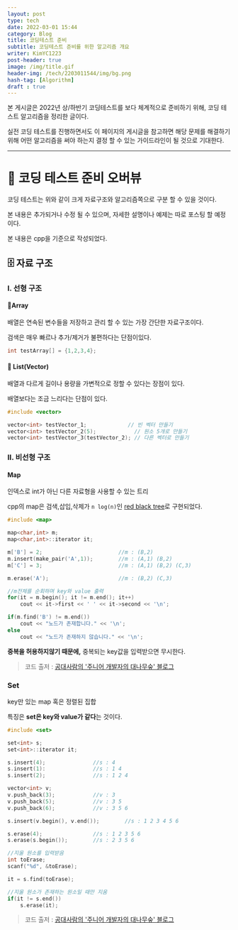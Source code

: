 ```yaml
---
layout: post
type: tech
date: 2022-03-01 15:44
category: Blog
title: 코딩테스트 준비
subtitle: 코딩테스트 준비를 위한 알고리즘 개요
writer: KimYC1223
post-header: true
image: /img/title.gif
header-img: /tech/2203011544/img/bg.png
hash-tag: [Algorithm]
draft : true
---
```


본 게시글은 2022년 상/하반기 코딩테스트를 보다 체계적으로 준비하기 위해, 코딩 테스트 알고리즘을 정리한 글이다.

실전 코딩 테스트를 진행하면서도 이 페이지의 게시글을 참고하면 해당 문제를 해결하기 위해 어떤 알고리즘을 써야 하는지 결정 할 수 있는 가이드라인이 될 것으로 기대한다.

---
# 📘 코딩 테스트 준비 오버뷰

코딩 테스트는 위와 같이 크게 자료구조와 알고리즘쪽으로 구분 할 수 있을 것이다.

본 내용은 추가되거나 수정 될 수 있으며, 자세한 설명이나 예제는 따로 포스팅 할 예정이다.

본 내용은 cpp을 기준으로 작성되었다.

## 🗄️ 자료 구조

### I. 선형 구조

#### 💠Array

배열은 연속된 변수들을 저장하고 관리 할 수 있는 가장 간단한 자료구조이다.

검색은 매우 빠르나 추가/제거가 불편하다는 단점이있다.

``` cpp
int testArray[] = {1,2,3,4};
```

#### 💠 List(Vector)

배열과 다르게 길이나 용량을 가변적으로 정할 수 있다는 장점이 있다.

배열보다는 조금 느리다는 단점이 있다.

``` cpp
#include <vector>

vector<int> testVector_1;             // 빈 벡터 만들기
vector<int> testVector_2(5);            // 원소 5개로 만들기
vector<int> testVector_3(testVector_2); // 다른 벡터로 만들기
```

### II. 비선형 구조

#### Map

인덱스로 int가 아닌 다른 자료형을 사용할 수 있는 트리

cpp의 map은 검색,삽입,삭제가 ```n log(n)```인 [red black tree](https://ko.wikipedia.org/wiki/%EB%A0%88%EB%93%9C-%EB%B8%94%EB%9E%99_%ED%8A%B8%EB%A6%AC)로 구현되었다.

``` cpp
#include <map>

map<char,int> m;
map<char,int>::iterator it;

m['B'] = 2;                        //m : (B,2)
m.insert(make_pair('A',1));        //m : (A,1) (B,2)
m['C'] = 3;                        //m : (A,1) (B,2) (C,3)

m.erase('A');                      //m : (B,2) (C,3)

//m전체를 순회하며 key와 value 출력
for(it = m.begin(); it != m.end(); it++)
    cout << it->first << ' ' << it->second << '\n';

if(m.find('B') != m.end())
    cout << "노드가 존재합니다." << '\n';
else
    cout << "노드가 존재하지 않습니다." << '\n';

```

**중복을 허용하지않기 때문에,** 중복되는 key값을 입력받으면 무시한다.

> 코드 출저 : [공대사람의 '주니어 개발자의 대나무숲' 블로그](https://sarah950716.tistory.com/6)

### Set

key만 있는 map 혹은 정렬된 집합

특징은 **set은 key와 value가 같다**는 것이다.

``` cpp
#include <set>

set<int> s;
set<int>::iterator it;

s.insert(4);               //s : 4
s.insert(1):               //s : 1 4
s.insert(2);               //s : 1 2 4

vector<int> v;
v.push_back(3);            //v : 3
v.push_back(5);            //v : 3 5
v.push_back(6);            //v : 3 5 6

s.insert(v.begin(), v.end());        //s : 1 2 3 4 5 6

s.erase(4);                //s : 1 2 3 5 6
s.erase(s.begin());        //s : 2 3 5 6

//지울 원소를 입력받음
int toErase;
scanf("%d", &toErase);

it = s.find(toErase);

//지울 원소가 존재하는 원소일 때만 지움
if(it != s.end())
    s.erase(it);
```

> 코드 출저 : [공대사람의 '주니어 개발자의 대나무숲' 블로그](https://sarah950716.tistory.com/6)
